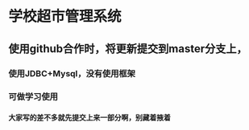# 学校超市管理系统

## 使用github合作时，将更新提交到master分支上，
### 使用JDBC+Mysql，没有使用框架
### 可做学习使用
#### 大家写的差不多就先提交上来一部分啊，别藏着掖着
